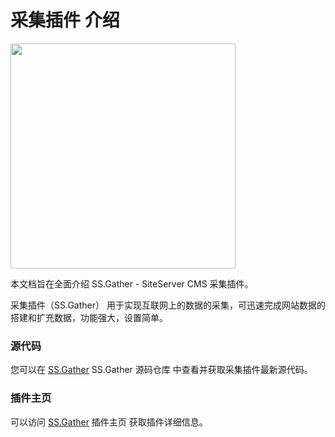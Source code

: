 # 采集插件 介绍 

<img src="/docs/ss/gather/gather.svg" width="360px">


本文档旨在全面介绍 SS.Gather - SiteServer CMS 采集插件。


采集插件（SS.Gather） 用于实现互联网上的数据的采集，可迅速完成网站数据的搭建和扩充数据，功能强大，设置简单。


### 源代码
您可以在 [SS.Gather](https://github.com/siteserver/ss.gather) SS.Gather  源码仓库 中查看并获取采集插件最新源代码。

### 插件主页
可以访问 [SS.Gather](https://www.siteserver.cn/plugins/plugin.html?id=SS.Gather) 插件主页 获取插件详细信息。


